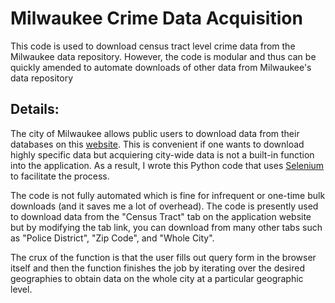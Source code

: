 # Milwaukee Crime Data Acquisition
This code is used to download census tract level crime data from the Milwaukee data repository.
However, the code is modular and thus can be quickly amended to automate downloads of other data from Milwaukee's data repository

## Details:
The city of Milwaukee allows public users to download data from their databases on this [website](http://itmdapps.milwaukee.gov/publicApplication_QD/queryDownload/login.faces). 
This is convenient if one wants to download highly specific data but acquiering city-wide data is not a built-in function
into the application. As a result, I wrote this Python code that uses [Selenium](http://selenium-python.readthedocs.io/) to facilitate the 
process. 

The code is not fully automated which is fine for infrequent or one-time bulk downloads (and it saves me a lot of overhead). 
The code is presently used to download data from the "Census Tract" tab on the application website but by modifying the 
tab link, you can download from many other tabs such as "Police District", "Zip Code", and "Whole City".

The crux of the function is that the user fills out query form in the browser itself
and then the function finishes the job by iterating over the desired geographies to obtain
data on the whole city at a particular geographic level. 


